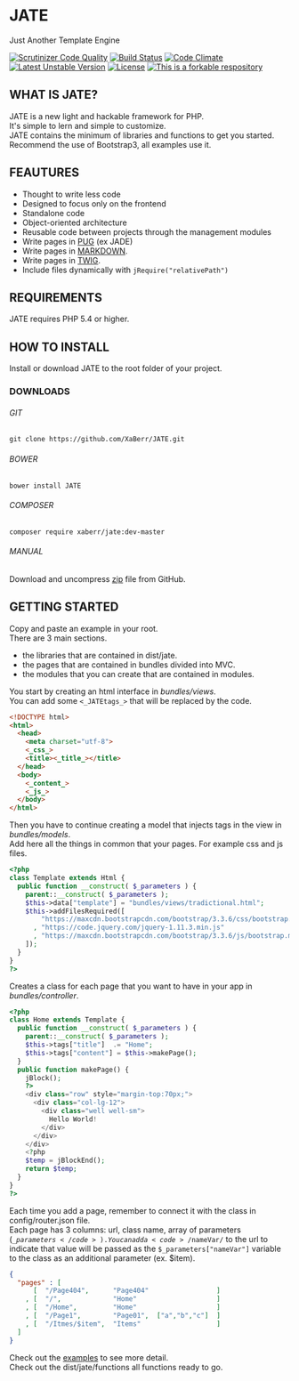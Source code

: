 # JATE
Just Another Template Engine

[![Scrutinizer Code Quality](https://scrutinizer-ci.com/g/XaBerr/JATE/badges/quality-score.png?b=master)](https://scrutinizer-ci.com/g/XaBerr/JATE/?branch=master)
[![Build Status](https://scrutinizer-ci.com/g/XaBerr/JATE/badges/build.png?b=master)](https://scrutinizer-ci.com/g/XaBerr/JATE/build-status/master)
[![Code Climate](https://codeclimate.com/github/XaBerr/JATE/badges/gpa.svg)](https://codeclimate.com/github/XaBerr/JATE)
<br>
[![Latest Unstable Version](https://poser.pugx.org/xaberr/jate/v/unstable)](https://packagist.org/packages/xaberr/jate)
[![License](https://poser.pugx.org/xaberr/jate/license)](https://packagist.org/packages/xaberr/jate)
[![This is a forkable respository](https://img.shields.io/badge/forkable-yes-brightgreen.svg)](https://basicallydan.github.io/forkability/?u=XaBerr&r=JATE&l=PHP)

## WHAT IS JATE?
JATE is a new light and hackable framework for PHP.<br>
It's simple to lern and simple to customize.<br>
JATE contains the minimum of libraries and functions to get you started.<br>
Recommend the use of Bootstrap3, all examples use it.<br>
## FEAUTURES
- Thought to write less code
- Designed to focus only on the frontend
- Standalone code
- Object-oriented architecture
- Reusable code between projects through the management modules
- Write pages in [PUG](http://www.jade-lang.com) (ex JADE)
- Write pages in [MARKDOWN](http://parsedown.org/).
- Write pages in [TWIG](http://twig.sensiolabs.org/).
- Include files dynamically with `jRequire("relativePath")`

## REQUIREMENTS
JATE requires PHP 5.4 or higher.
## HOW TO INSTALL
Install or download JATE to the root folder of your project.
### DOWNLOADS
###### GIT
```
git clone https://github.com/XaBerr/JATE.git
```
###### BOWER
```
bower install JATE
```
###### COMPOSER
```
composer require xaberr/jate:dev-master
```
###### MANUAL
Download and uncompress [zip](https://github.com/XaBerr/JATE/archive/master.zip) file from GitHub.
## GETTING STARTED
Copy and paste an example in your root.<br>
There are 3 main sections.
 - the libraries that are contained in dist/jate.
 - the pages that are contained in bundles divided into MVC.
 - the modules that you can create that are contained in modules.

You start by creating an html interface in _bundles/views_.<br>
You can add some <code><\_JATEtags\_></code> that will be replaced by the code.
```html
<!DOCTYPE html>
<html>
  <head>
    <meta charset="utf-8">
    <_css_>
    <title><_title_></title>
  </head>
  <body>
    <_content_>
    <_js_>
  </body>
</html>
```
Then you have to continue creating a model that injects tags in the view in _bundles/models_.<br>Add here all the things in common that your pages. For example css and js files.
```php
<?php
class Template extends Html {
  public function __construct( $_parameters ) {
    parent::__construct( $_parameters );
    $this->data["template"] = "bundles/views/tradictional.html";
    $this->addFilesRequired([
        "https://maxcdn.bootstrapcdn.com/bootstrap/3.3.6/css/bootstrap.min.css"
      , "https://code.jquery.com/jquery-1.11.3.min.js"
      , "https://maxcdn.bootstrapcdn.com/bootstrap/3.3.6/js/bootstrap.min.js"
    ]);
  }
}
?>
```
Creates a class for each page that you want to have in your app in _bundles/controller_.<br>
```php
<?php
class Home extends Template {
  public function __construct( $_parameters ) {
    parent::__construct( $_parameters );
    $this->tags["title"]  .= "Home";
    $this->tags["content"] = $this->makePage();
  }
  public function makePage() {
    jBlock();
    ?>
    <div class="row" style="margin-top:70px;">
      <div class="col-lg-12">
        <div class="well well-sm">
          Hello World!
        </div>
      </div>
    </div>
    <?php
    $temp = jBlockEnd();
    return $temp;
  }
}
?>
```
Each time you add a page, remember to connect it with the class in config/router.json file.<br>Each page has 3 columns: url, class name, array of parameters (<code>$\_parameters</code>). You can add a <code>/$nameVar/</code> to the url to indicate that value will be passed as the <code>$\_parameters["nameVar"]</code> variable to the class as an additional parameter (ex. $item).
```json
{
  "pages" : [
      [  "/Page404",      "Page404"                 ]
    , [  "/",             "Home"                    ]
    , [  "/Home",         "Home"                    ]
    , [  "/Page1",        "Page01",  ["a","b","c"]  ]
    , [  "/Itmes/$item",  "Items"                   ]
  ]
}

```
Check out the [examples](https://github.com/XaBerr/JATE/tree/master/examples) to see more detail.<br>
Check out the dist/jate/functions all functions ready to go.<br>
